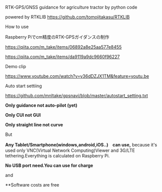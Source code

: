 RTK-GPS/GNSS guidance for agriculture tractor  by python code

powered by RTKLIB
https://github.com/tomojitakasu/RTKLIB

How to use

Raspberry Piでcm精度のRTK-GPSガイダンスの制作

https://qiita.com/m_take/items/06892a8e25aa577e8455

https://qiita.com/m_take/items/da9119a9dc9660f96227

Demo clip

https://www.youtube.com/watch?v=y36dDZJX1TM&feature=youtu.be

Auto start settiing

https://github.com/mnltake/gpsnavi/blob/master/autostart_setting.txt

**Only guidance not auto-pilot (yet)**

**Only CUI not GUI**

**Only straight line not curve** 

But

**Any Tablet/Smartphone(windows,android,iOS..)　can use,** because it's used only VNC(Virtual Network Computing)Viewer and 3G/LTE tethering.Everything is calculated on Raspberry Pi.

**No USB port need.You can use for charge**

and

**Software costs are free
